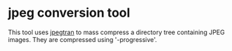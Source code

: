 # jpeg conversion tool

This tool uses [jpegtran](http://jpegclub.org/jpegtran/) to mass compress a
directory tree containing JPEG images. They are compressed using '-progressive'.
